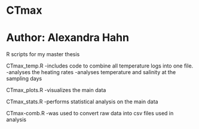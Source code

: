# CTmax
# Author: Alexandra Hahn
R scripts for my master thesis

CTmax_temp.R 
-includes code to combine all temperature logs into one file.
-analyses the heating rates
-analyses temperature and salinity at the sampling days

CTmax_plots.R
-visualizes the main data 

CTmax_stats.R
-performs statistical analysis on the main data

CTmax-comb.R
-was used to convert raw data into csv files used in analysis
